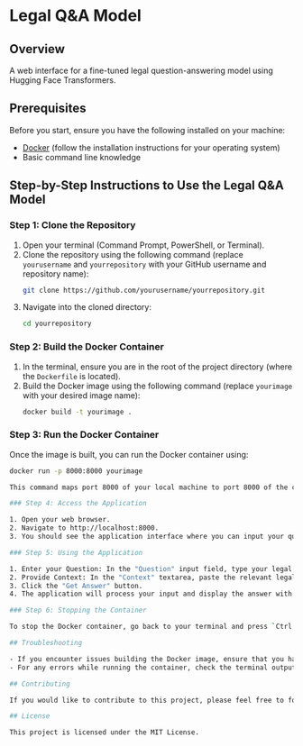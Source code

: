 # Legal Q&A Model

## Overview
A web interface for a fine-tuned legal question-answering model using Hugging Face Transformers.

## Prerequisites

Before you start, ensure you have the following installed on your machine:

- [Docker](https://www.docker.com/get-started) (follow the installation instructions for your operating system)
- Basic command line knowledge

## Step-by-Step Instructions to Use the Legal Q&A Model

### Step 1: Clone the Repository

1. Open your terminal (Command Prompt, PowerShell, or Terminal).
2. Clone the repository using the following command (replace `yourusername` and `yourrepository` with your GitHub username and repository name):
   ```bash
   git clone https://github.com/yourusername/yourrepository.git
3. Navigate into the cloned directory:
   ```bash
   cd yourrepository

### Step 2: Build the Docker Container

1. In the terminal, ensure you are in the root of the project directory (where the `Dockerfile` is located). 
2. Build the Docker image using the following command (replace `yourimage` with your desired image name):
   ```bash
   docker build -t yourimage .

### Step 3: Run the Docker Container

Once the image is built, you can run the Docker container using:
  ```bash
  docker run -p 8000:8000 yourimage

This command maps port 8000 of your local machine to port 8000 of the container, allowing you to access the web interface.

### Step 4: Access the Application

1. Open your web browser.
2. Navigate to http://localhost:8000.
3. You should see the application interface where you can input your questions and context.

### Step 5: Using the Application

1. Enter your Question: In the "Question" input field, type your legal question.
2. Provide Context: In the "Context" textarea, paste the relevant legal document text.
3. Click the "Get Answer" button.
4. The application will process your input and display the answer with its confidence score.

### Step 6: Stopping the Container

To stop the Docker container, go back to your terminal and press `Ctrl + C`. This will stop the running process.

## Troubleshooting

- If you encounter issues building the Docker image, ensure that you have Docker running and that your internet connection is stable (as it may need to download dependencies).
- For any errors while running the container, check the terminal output for error messages, and ensure that the correct ports are not in use by other applications.

## Contributing

If you would like to contribute to this project, please feel free to fork the repository and submit a pull request with your improvements.

## License

This project is licensed under the MIT License.
